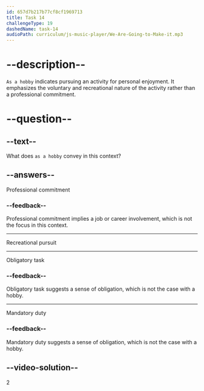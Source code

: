 ```yaml
---
id: 657d7b217b77cf8cf1969713
title: Task 14
challengeType: 19
dashedName: task-14
audioPath: curriculum/js-music-player/We-Are-Going-to-Make-it.mp3
---
```


<!--
AUDIO REFERENCE: 
Bob: For nearly a decade now. It started as a hobby, but it has become a significant part of my life.
-->

# --description--

`As a hobby` indicates pursuing an activity for personal enjoyment. It emphasizes the voluntary and recreational nature of the activity rather than a professional commitment.

# --question--

## --text--

What does `as a hobby` convey in this context?

## --answers--

Professional commitment

### --feedback--

Professional commitment implies a job or career involvement, which is not the focus in this context.

---

Recreational pursuit

---

Obligatory task

### --feedback--

Obligatory task suggests a sense of obligation, which is not the case with a hobby.

---

Mandatory duty

### --feedback--

Mandatory duty suggests a sense of obligation, which is not the case with a hobby.

## --video-solution--

2
